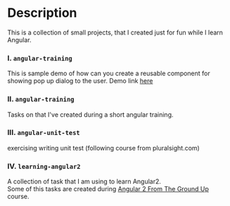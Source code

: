 Description
============

This is a collection of small projects, that I created just for fun while I learn Angular.


### I. `angular-training`
This is sample demo of how can you create a reusable component for showing pop up dialog to the user.
Demo link [here](http://onora.github.io/Angular_projects/angular-reusable-modal/dist/)

### II. `angular-training`

Tasks on that I've created during a short angular training.

### III. `angular-unit-test`

exercising writing unit test (following course from pluralsight.com)

### IV. `learning-angular2`

A collection of task that I am using to learn Angular2. <br />
Some of this tasks are created during [Angular 2 From The Ground Up](https://www.udemy.com/angular-2-from-the-ground-up/) course.
